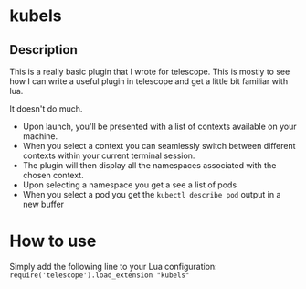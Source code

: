 # kubels
## Description

This is a really basic plugin that I wrote for telescope. This is mostly to see how I can write a useful plugin in telescope and get a little bit familiar with lua.

It doesn't do much. 

* Upon launch, you'll be presented with a list of contexts available on your machine.
* When you select a context you can seamlessly switch between different contexts within your current terminal session.
* The plugin will then display all the namespaces associated with the chosen context.
* Upon selecting a namespace you get a see a list of pods
* When you select a pod you get the `kubectl describe pod` output in a new buffer

# How to use

Simply add the following line to your Lua configuration:
`require('telescope').load_extension "kubels"`
